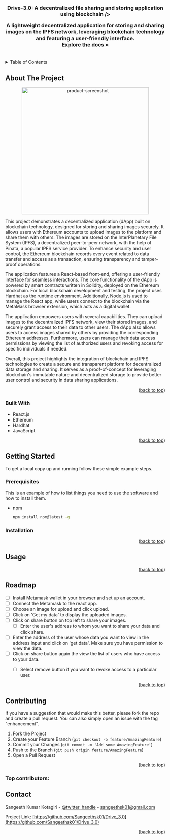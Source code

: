 <a id="readme-top"></a>

<!-- PROJECT LOGO -->
<br />
<div align="center">
  </a>

<h3 align="center">Drive-3.0: A decentralized file sharing and storing application using blockchain />

  <p align="center">
    A lightweight decentralized application for storing and sharing images on the IPFS network, leveraging blockchain technology and featuring a user-friendly interface.
    <br />
    <a href="[https://github.com/Sangeethsk01/SocialMediaPlatform](https://github.com/Sangeethsk01/Drive_3.0)"><strong>Explore the docs »</strong></a>
    <br />
    <br />
  </p>
</div>



<!-- TABLE OF CONTENTS -->
<details>
  <summary>Table of Contents</summary>
  <ol>
    <li>
      <a href="#about-the-project">About The Project</a>
      <ul>
        <li><a href="#built-with">Built With</a></li>
      </ul>
    </li>
    <li>
      <a href="#getting-started">Getting Started</a>
      <ul>
        <li><a href="#prerequisites">Prerequisites</a></li>
        <li><a href="#installation">Installation</a></li>
      </ul>
    </li>
    <li><a href="#usage">Usage</a></li>
    <li><a href="#roadmap">Roadmap</a></li>
    <li><a href="#contributing">Contributing</a></li>
    <li><a href="#contact">Contact</a></li>
    <li><a href="#acknowledgments">Acknowledgments</a></li>
  </ol>
</details>



<!-- ABOUT THE PROJECT -->
## About The Project

 <div align="center">
  <img src="images/homePage.png" alt="product-screenshot" width="400" />
</div>

This project demonstrates a decentralized application (dApp) built on blockchain technology, designed for storing and sharing images securely. It allows users with Ethereum accounts to upload images to the platform and share them with others. The images are stored on the InterPlanetary File System (IPFS), a decentralized peer-to-peer network, with the help of Pinata, a popular IPFS service provider. To enhance security and user control, the Ethereum blockchain records every event related to data transfer and access as a transaction, ensuring transparency and tamper-proof operations.

The application features a React-based front-end, offering a user-friendly interface for seamless interactions. The core functionality of the dApp is powered by smart contracts written in Solidity, deployed on the Ethereum blockchain. For local blockchain development and testing, the project uses Hardhat as the runtime environment. Additionally, Node.js is used to manage the React app, while users connect to the blockchain via the MetaMask browser extension, which acts as a digital wallet.

The application empowers users with several capabilities. They can upload images to the decentralized IPFS network, view their stored images, and securely grant access to their data to other users. The dApp also allows users to access images shared by others by providing the corresponding Ethereum addresses. Furthermore, users can manage their data access permissions by viewing the list of authorized users and revoking access for specific individuals if needed.

Overall, this project highlights the integration of blockchain and IPFS technologies to create a secure and transparent platform for decentralized data storage and sharing. It serves as a proof-of-concept for leveraging blockchain's immutable nature and decentralized storage to provide better user control and security in data sharing applications. <p align="right">(<a href="#readme-top">back to top</a>)</p>



### Built With

* React.js
* Ethereum
* Hardhat
* JavaScript
  

<p align="right">(<a href="#readme-top">back to top</a>)</p>



<!-- GETTING STARTED -->
## Getting Started

To get a local copy up and running follow these simple example steps.

### Prerequisites

This is an example of how to list things you need to use the software and how to install them.
* npm
  ```sh
  npm install npm@latest -g
  ```

### Installation

<!-- Comming soon -->

<p align="right">(<a href="#readme-top">back to top</a>)</p>



<!-- USAGE EXAMPLES -->
## Usage

<p align="right">(<a href="#readme-top">back to top</a>)</p>



<!-- ROADMAP -->
## Roadmap

- [ ] Install Metamask wallet in your browser and set up an account.
- [ ] Connect the Metamask to the react app.
- [ ] Choose an image for upload and click upload.
- [ ] Click on 'Get my data' to display the uploaded images.
- [ ] Click on share button on top left to share your images.
    - [ ] Enter the user's address to whom you want to share your data and click share.
- [ ] Enter the address of the user whose data you want to view in the address input and click on 'get data'. Make sure you have permission to view the data.
- [ ] Click on share button again the view the list of users who have access to your data.
    - [ ] Select remove button if you want to revoke access to a particular user.


<p align="right">(<a href="#readme-top">back to top</a>)</p>



<!-- CONTRIBUTING -->
## Contributing

If you have a suggestion that would make this better, please fork the repo and create a pull request. You can also simply open an issue with the tag "enhancement".

1. Fork the Project
2. Create your Feature Branch (`git checkout -b feature/AmazingFeature`)
3. Commit your Changes (`git commit -m 'Add some AmazingFeature'`)
4. Push to the Branch (`git push origin feature/AmazingFeature`)
5. Open a Pull Request

<p align="right">(<a href="#readme-top">back to top</a>)</p>

### Top contributors:



<!-- CONTACT -->
## Contact

Sangeeth Kumar Kotagiri - [@twitter_handle](https://x.com/sangeethsk01) - sangeethsk01@gmail.com

Project Link: [https://github.com/Sangeethsk01/Drive_3.0](https://github.com/Sangeethsk01/Drive_3.0)

<p align="right">(<a href="#readme-top">back to top</a>)</p>




<!-- MARKDOWN LINKS & IMAGES -->
<!-- https://www.markdownguide.org/basic-syntax/#reference-style-links -->
[contributors-shield]: https://img.shields.io/github/contributors/github_username/repo_name.svg?style=for-the-badge
[contributors-url]: https://github.com/github_username/repo_name/graphs/contributors
[forks-shield]: https://img.shields.io/github/forks/github_username/repo_name.svg?style=for-the-badge
[forks-url]: https://github.com/github_username/repo_name/network/members
[linkedin-shield]: https://img.shields.io/badge/-LinkedIn-black.svg?style=for-the-badge&logo=linkedin&colorB=555
[linkedin-url]: https://linkedin.com/in/linkedin_username
[React.js]: https://img.shields.io/badge/React-20232A?style=for-the-badge&logo=react&logoColor=61DAFB
[React-url]: https://reactjs.org/
[Express.js]: https://img.shields.io/badge/Express.js-000000?style=for-the-badge&logo=express&logoColor=white
[Express-url]: https://expressjs.com/
[MySQL]: https://img.shields.io/badge/MySQL-4479A1?style=for-the-badge&logo=mysql&logoColor=white
[MySQL-url]: https://www.mysql.com/
[Sequelize]: https://img.shields.io/badge/Sequelize-52B0E7?style=for-the-badge&logo=sequelize&logoColor=white
[Sequelize-url]: https://sequelize.org/
[JavaScript]: https://img.shields.io/badge/JavaScript-F7DF1E?style=for-the-badge&logo=javascript&logoColor=black
[JavaScript-url]: https://developer.mozilla.org/en-US/docs/Web/JavaScript

